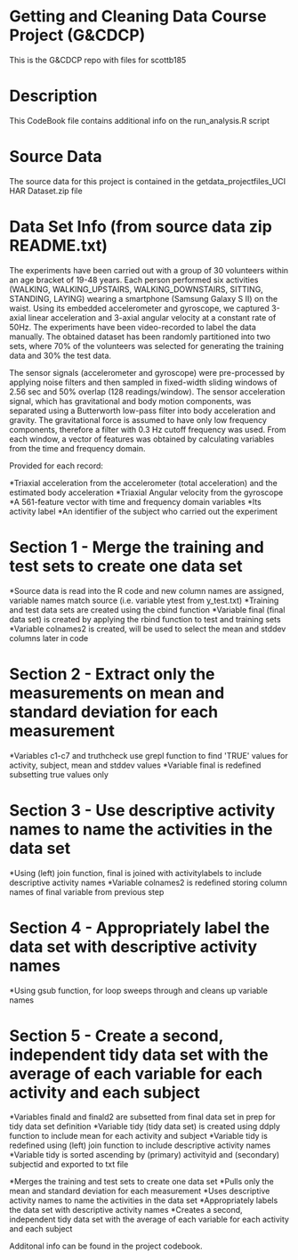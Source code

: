 # Getting and Cleaning Data Course Project (G&CDCP)

This is the G&CDCP repo with files for scottb185 

# Description

This CodeBook file contains additional info on the run_analysis.R script

# Source Data

The source data for this project is contained in the getdata_projectfiles_UCI HAR Dataset.zip file

# Data Set Info (from source data zip README.txt)

The experiments have been carried out with a group of 30 volunteers within an age bracket of 19-48 years. Each person performed six activities (WALKING, WALKING_UPSTAIRS, WALKING_DOWNSTAIRS, SITTING, STANDING, LAYING) wearing a smartphone (Samsung Galaxy S II) on the waist. Using its embedded accelerometer and gyroscope, we captured 3-axial linear acceleration and 3-axial angular velocity at a constant rate of 50Hz. The experiments have been video-recorded to label the data manually. The obtained dataset has been randomly partitioned into two sets, where 70% of the volunteers was selected for generating the training data and 30% the test data. 

The sensor signals (accelerometer and gyroscope) were pre-processed by applying noise filters and then sampled in fixed-width sliding windows of 2.56 sec and 50% overlap (128 readings/window). The sensor acceleration signal, which has gravitational and body motion components, was separated using a Butterworth low-pass filter into body acceleration and gravity. The gravitational force is assumed to have only low frequency components, therefore a filter with 0.3 Hz cutoff frequency was used. From each window, a vector of features was obtained by calculating variables from the time and frequency domain.

Provided for each record:

*Triaxial acceleration from the accelerometer (total acceleration) and the estimated body acceleration
*Triaxial Angular velocity from the gyroscope 
*A 561-feature vector with time and frequency domain variables 
*Its activity label 
*An identifier of the subject who carried out the experiment

# Section 1 - Merge the training and test sets to create one data set

*Source data is read into the R code and new column names are assigned, variable names match source (i.e. variable ytest from y_test.txt)
*Training and test data sets are created using the cbind function 
*Variable final (final data set) is created by applying the rbind function to test and training sets
*Variable colnames2 is created, will be used to select the mean and stddev columns later in code

# Section 2 - Extract only the measurements on mean and standard deviation for each measurement

*Variables c1-c7 and truthcheck use grepl function to find 'TRUE' values for activity, subject, mean and stddev values
*Variable final is redefined subsetting true values only

# Section 3 - Use descriptive activity names to name the activities in the data set

*Using (left) join function, final is joined with activitylabels to include descriptive activity names
*Variable colnames2 is redefined storing column names of final variable from previous step
 
# Section 4 - Appropriately label the data set with descriptive activity names 

*Using gsub function, for loop sweeps through and cleans up variable names

# Section 5 - Create a second, independent tidy data set with the average of each variable for each activity and each subject

*Variables finald and finald2 are subsetted from final data set in prep for tidy data set definition
*Variable tidy (tidy data set) is created using ddply function to include mean for each activity and subject
*Variable tidy is redefined using (left) join function  to include descriptive activity names
*Variable tidy is sorted ascending by (primary) activityid and (secondary) subjectid and exported to txt file


  
  
















*Merges the training and test sets to create one data set
*Pulls only the mean and standard deviation for each measurement
*Uses descriptive activity names to name the activities in the data set
*Appropriately labels the data set with descriptive activity names
*Creates a second, independent tidy data set with the average of each variable for each activity and each subject

Additonal info can be found in the project codebook.  
